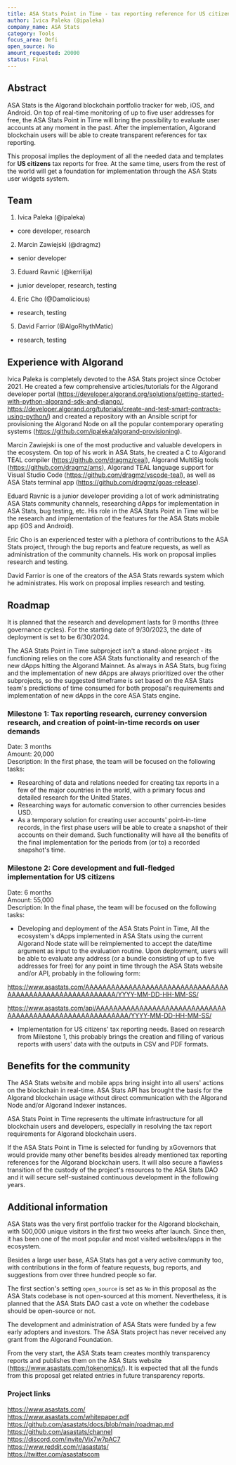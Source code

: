 ```yaml
---
title: ASA Stats Point in Time - tax reporting reference for US citizens
author: Ivica Paleka (@ipaleka)
company_name: ASA Stats
category: Tools
focus_area: Defi
open_source: No
amount_requested: 20000
status: Final
---
```


## Abstract
ASA Stats is the Algorand blockchain portfolio tracker for web, iOS, and Android. On top of real-time monitoring of up to five user addresses for free, the ASA Stats Point in Time will bring the possibility to evaluate user accounts at any moment in the past. After the implementation, Algorand blockchain users will be able to create transparent references for tax reporting.

This proposal implies the deployment of all the needed data and templates for **US citizens** tax reports for free. At the same time, users from the rest of the world will get a foundation for implementation through the ASA Stats user widgets system.

## Team
1. Ivica Paleka (@ipaleka)

 - core developer, research

2. Marcin Zawiejski (@dragmz)

 - senior developer

3. Eduard Ravnić (@kerrilija)

 - junior developer, research, testing

4. Eric Cho (@Damolicious)

 - research, testing

5. David Farrior (@AlgoRhythMatic)

 - research, testing


## Experience with Algorand
Ivica Paleka is completely devoted to the ASA Stats project since October 2021. He created a few comprehensive articles/tutorials for the Algorand developer portal (https://developer.algorand.org/solutions/getting-started-with-python-algorand-sdk-and-django/, https://developer.algorand.org/tutorials/create-and-test-smart-contracts-using-python/) and created a repository with an Ansible script for provisioning the Algorand Node on all the popular contemporary operating systems (https://github.com/ipaleka/algorand-provisioning).

Marcin Zawiejski is one of the most productive and valuable developers in the ecosystem. On top of his work in ASA Stats, he created a C to Algorand TEAL compiler (https://github.com/dragmz/ceal), Algorand MultiSig tools (https://github.com/dragmz/ams), Algorand TEAL language support for Visual Studio Code (https://github.com/dragmz/vscode-teal), as well as ASA Stats terminal app (https://github.com/dragmz/goas-release).

Eduard Ravnic is a junior developer providing a lot of work administrating ASA Stats community channels, researching dApps for implementation in ASA Stats, bug testing, etc. His role in the ASA Stats Point in Time will be the research and implementation of the features for the ASA Stats mobile app (iOS and Android).

Eric Cho is an experienced tester with a plethora of contributions to the ASA Stats project, through the bug reports and feature requests, as well as administration of the community channels. His work on proposal implies research and testing.

David Farrior is one of the creators of the ASA Stats rewards system which he administrates. His work on proposal implies research and testing.

## Roadmap
It is planned that the research and development lasts for 9 months (three governance cycles). For the starting date of 9/30/2023, the date of deployment is set to be 6/30/2024.

The ASA Stats Point in Time subproject isn't a stand-alone project - its functioning relies on the core ASA Stats functionality and research of the new dApps hitting the Algorand Mainnet. As always in ASA Stats, bug fixing and the implementation of new dApps are always prioritized over the other subprojects, so the suggested timeframe is set based on the ASA Stats team's predictions of time consumed for both proposal's requirements and implementation of new dApps in the core ASA Stats engine.

### Milestone 1: Tax reporting research, currency conversion research, and creation of point-in-time records on user demands
Date: 3 months  
Amount: 20,000  
Description: In the first phase, the team will be focused on the following tasks:  
- Researching of data and relations needed for creating tax reports in a few of the major countries in the world, with a primary focus and detailed research for the United States.
- Researching ways for automatic conversion to other currencies besides USD.
- As a temporary solution for creating user accounts' point-in-time records, in the first phase users will be able to create a snapshot of their accounts on their demand. Such functionality will have all the benefits of the final implementation for the periods from (or to) a recorded snapshot's time.

### Milestone 2: Core development and full-fledged implementation for US citizens
Date: 6 months  
Amount: 55,000  
Description: In the final phase, the team will be focused on the following tasks:  
- Developing and deployment of the ASA Stats Point in Time, All the ecosystem's dApps implemented in ASA Stats using the current Algorand Node state will be reimplemented to accept the date/time argument as input to the evaluation routine. Upon deployment, users will be able to evaluate any address (or a bundle consisting of up to five addresses for free) for any point in time through the ASA Stats website and/or API, probably in the following form:

https://www.asastats.com/AAAAAAAAAAAAAAAAAAAAAAAAAAAAAAAAAAAAAAAAAAAAAAAAAAAAAAAAAA/YYYY-MM-DD-HH-MM-SS/

https://www.asastats.com/api/AAAAAAAAAAAAAAAAAAAAAAAAAAAAAAAAAAAAAAAAAAAAAAAAAAAAAAAAAA/YYYY-MM-DD-HH-MM-SS/

- Implementation for US citizens' tax reporting needs. Based on research from Milestone 1, this probably brings the creation and filling of various reports with users' data with the outputs in CSV and PDF formats.

## Benefits for the community
The ASA Stats website and mobile apps bring insight into all users' actions on the blockchain in real-time. ASA Stats API has brought the basis for the Algorand blockchain usage without direct communication with the Algorand Node and/or Algorand Indexer instances.

ASA Stats Point in Time represents the ultimate infrastructure for all blockchain users and developers, especially in resolving the tax report requirements for Algorand blockchain users.

If the ASA Stats Point in Time is selected for funding by xGovernors that would provide many other benefits besides already mentioned tax reporting references for the Algorand blockchain users. It will also secure a flawless transition of the custody of the project's resources to the ASA Stats DAO and it will secure self-sustained continuous development in the following years.

## Additional information
ASA Stats was the very first portfolio tracker for the Algorand blockchain, with 500,000 unique visitors in the first two weeks after launch. Since then, it has been one of the most popular and most visited websites/apps in the ecosystem.

Besides a large user base, ASA Stats has got a very active community too, with contributions in the form of feature requests, bug reports, and suggestions from over three hundred people so far.

The first section's setting `open_source` is set as `No` in this proposal as the ASA Stats codebase is not open-sourced at this moment. Nevertheless, it is planned that the ASA Stats DAO cast a vote on whether the codebase should be open-source or not.

The development and administration of ASA Stats were funded by a few early adopters and investors. The ASA Stats project has never received any grant from the Algorand Foundation.

From the very start, the ASA Stats team creates monthly transparency reports and publishes them on the ASA Stats website (https://www.asastats.com/tokenomics/). It is expected that all the funds from this proposal get related entries in future transparency reports.

### Project links
https://www.asastats.com/  
https://www.asastats.com/whitepaper.pdf  
https://github.com/asastats/docs/blob/main/roadmap.md  
https://github.com/asastats/channel  
https://discord.com/invite/Vjx7w7pAC7  
https://www.reddit.com/r/asastats/  
https://twitter.com/asastatscom  

